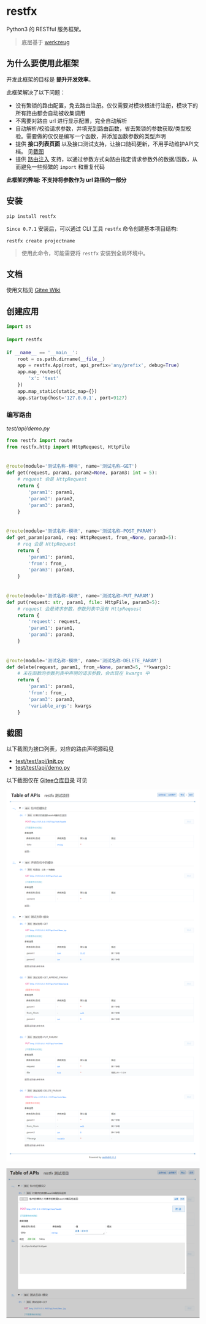 # restfx

Python3 的 RESTful 服务框架。

> 底层基于 [werkzeug](https://werkzeug.palletsprojects.com/)

## 为什么要使用此框架

开发此框架的目标是 **提升开发效率**。

此框架解决了以下问题：

- 没有繁锁的路由配置，免去路由注册。仅仅需要对模块根进行注册，模块下的所有路由都会自动被收集调用
- 不需要对路由 url 进行显示配置，完全自动解析 
- 自动解析/校验请求参数，并填充到路由函数，省去繁锁的参数获取/类型校验。需要做的仅仅是编写一个函数，并添加函数参数的类型声明 
- 提供 **接口列表页面** 以及接口测试支持，让接口随码更新，不用手动维护API文档。 见[截图](#截图)
- 提供 [路由注入][2] 支持，以通过参数方式向路由指定请求参数外的数据/函数，从而避免一些频繁的 `import` 和重复代码

**此框架的弊端: 不支持将参数作为 url 路径的一部分**

## 安装

```shell script
pip install restfx
```

`Since 0.7.1` 安装后，可以通过 CLI 工具 `restfx` 命令创建基本项目结构:

```shell script
restfx create projectname
```

> 使用此命令，可能需要将 `restfx` 安装到全局环境中。

## 文档

使用文档见 [Gitee Wiki][1]

## 创建应用

```python
import os

import restfx

if __name__ == '__main__':
    root = os.path.dirname(__file__)
    app = restfx.App(root, api_prefix='any/prefix', debug=True)
    app.map_routes({
        'x': 'test'
    })
    app.map_static(static_map={})
    app.startup(host='127.0.0.1', port=9127)
```

### 编写路由

*test/api/demo.py*

```python
from restfx import route
from restfx.http import HttpRequest, HttpFile


@route(module='测试名称-模块', name='测试名称-GET')
def get(request, param1, param2=None, param3: int = 5):
    # request 会是 HttpRequest
    return {
        'param1': param1,
        'param2': param2,
        'param3': param3,
    }


@route(module='测试名称-模块', name='测试名称-POST_PARAM')
def get_param(param1, req: HttpRequest, from_=None, param3=5):
    # req 会是 HttpRequest
    return {
        'param1': param1,
        'from': from_,
        'param3': param3,
    }


@route(module='测试名称-模块', name='测试名称-PUT_PARAM')
def put(request: str, param1, file: HttpFile, param3=5):
    # request 会是请求参数，参数列表中没有 HttpRequest
    return {
        'request': request,
        'param1': param1,
        'param3': param3,
    }


@route(module='测试名称-模块', name='测试名称-DELETE_PARAM')
def delete(request, param1, from_=None, param3=5, **kwargs):
    # 未在函数的参数列表中声明的请求参数，会出现在 kwargs 中
    return {
        'param1': param1,
        'from': from_,
        'param3': param3,
        'variable_args': kwargs
    }

```

## 截图

以下截图为接口列表，对应的路由声明源码见

- [test/test/api/__init__.py][11]
- [test/test/api/demo.py][12]


以下截图仅在 [Gitee仓库目录][3] 可见

![list](assets/1.png)

![test](assets/2.png)


[1]: https://gitee.com/wangankeji/restfx/wikis
[2]: https://gitee.com/wangankeji/restfx/wikis/0B.%20%E8%B7%AF%E7%94%B1%E6%B3%A8%E5%85%A5?sort_id=3519061
[3]: https://gitee.com/wangankeji/restfx#%E6%88%AA%E5%9B%BE
[11]: https://gitee.com/wangankeji/restfx/blob/master/test/test/api/__init__.py
[12]: https://gitee.com/wangankeji/restfx/blob/master/test/test/api/demo.py
